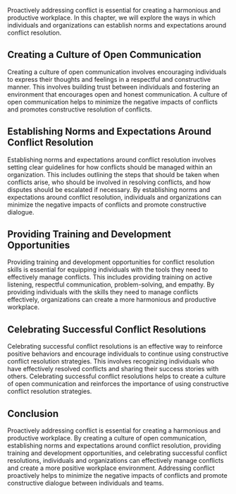 
Proactively addressing conflict is essential for creating a harmonious and productive workplace. In this chapter, we will explore the ways in which individuals and organizations can establish norms and expectations around conflict resolution.

Creating a Culture of Open Communication
----------------------------------------

Creating a culture of open communication involves encouraging individuals to express their thoughts and feelings in a respectful and constructive manner. This involves building trust between individuals and fostering an environment that encourages open and honest communication. A culture of open communication helps to minimize the negative impacts of conflicts and promotes constructive resolution of conflicts.

Establishing Norms and Expectations Around Conflict Resolution
--------------------------------------------------------------

Establishing norms and expectations around conflict resolution involves setting clear guidelines for how conflicts should be managed within an organization. This includes outlining the steps that should be taken when conflicts arise, who should be involved in resolving conflicts, and how disputes should be escalated if necessary. By establishing norms and expectations around conflict resolution, individuals and organizations can minimize the negative impacts of conflicts and promote constructive dialogue.

Providing Training and Development Opportunities
------------------------------------------------

Providing training and development opportunities for conflict resolution skills is essential for equipping individuals with the tools they need to effectively manage conflicts. This includes providing training on active listening, respectful communication, problem-solving, and empathy. By providing individuals with the skills they need to manage conflicts effectively, organizations can create a more harmonious and productive workplace.

Celebrating Successful Conflict Resolutions
-------------------------------------------

Celebrating successful conflict resolutions is an effective way to reinforce positive behaviors and encourage individuals to continue using constructive conflict resolution strategies. This involves recognizing individuals who have effectively resolved conflicts and sharing their success stories with others. Celebrating successful conflict resolutions helps to create a culture of open communication and reinforces the importance of using constructive conflict resolution strategies.

Conclusion
----------

Proactively addressing conflict is essential for creating a harmonious and productive workplace. By creating a culture of open communication, establishing norms and expectations around conflict resolution, providing training and development opportunities, and celebrating successful conflict resolutions, individuals and organizations can effectively manage conflicts and create a more positive workplace environment. Addressing conflict proactively helps to minimize the negative impacts of conflicts and promote constructive dialogue between individuals and teams.
